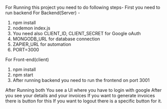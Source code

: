 For Running this project you need to do following steps-
First you need to run backend For Backend(Server) -
1. npm install
2. nodemon index.js
3. You need also CLIENT_ID, CLIENT_SECRET for Google oAuth
4. MONGODB_URL for database connection
5. ZAPIER_URL for automation
6. PORT=3000

For Front-end(client)
1. npm install
2. npm start
3. After running backend you need to run the frontend on port 3001

After Running both You see a UI where you have to login with google
After you see your details and your invoices
If you want to generate invoices there is button for this
If you want to logout there is a specific button for it.

